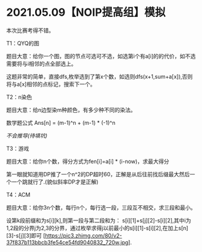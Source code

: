 2021.05.09【NOIP提高组】模拟
===
本次比赛考得不错。

T1：QYQ的图

题目大意：给你一个图，图的节点可选可不选，如选第i个有a[i]的的代价，如不选需要将与i相邻的点全部选上。

这题非常的简单，直接dfs,枚举选到了第x个数，如选则dfs(x+1,sum+a[x]),否则将与a[x]相邻的点标记，搜索下一个。

T2：n染色

题目大意：给n边型染m种颜色，有多少种不同的染法。

数学题公式 Ans[n] = (m-1)^n + (m-1) * (-1)^n 

*不会推导(待填坑)*

T3：游戏

题目大意：给你n个数，得分方式为fen[i]=a[i] * (i-now)，求最大得分

第一眼就知道用DP推了一个n^2的DP超时60，正解是从后往前找后缀最大然后一个一个跳就行了.(貌似斜率DP才是正解)

T4：ACM

题目大意：给你3n个数，每行n个，每行选一段，三段互不相交，求三段和最小。

设第k段前缀和为s[i][k],则第一段与第二段和为： s[i][1]+s[j][2]-s[i][2],其中i为1,2段的分界j为2,3的分界，通过枚举求得j以前最小的s[i][1]-s[i][2],在加上s[n][3]-s[j][3]即可
[https://pic3.zhimg.com/80/v2-37f837b113bbcb3fe54ce54fd9040832_720w.jpg].
